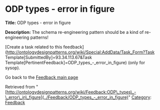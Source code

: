 #  ODP types - error in figure


__Title:__ ODP types - error in figure


__Description:__ The schema re-engineering pattern should be a kind of re-engineering patterns! 


  




[Create a task related to this feedback](http://ontologydesignpatterns.org/wiki/Special:AddData/Task_Form?Task Template[SubmittedBy]=93.34.113.67&Task Template[PertinentFeedback]=ODP_types_-_error_in_figure) (only for sysop).


  



Go back to the  [Feedback main page](../Feedback/Main "Feedback:Main")





Retrieved from "[http://ontologydesignpatterns.org/wiki/Feedback:ODP\_types\_-\_error\_in\_figure](../Feedback/ODP_types_-_error_in_figure)"
 [Category](http://ontologydesignpatterns.org/wiki/Special:Categories "Special:Categories"): [Feedback](../Category/Feedback "Category:Feedback")